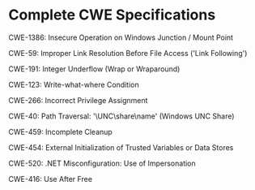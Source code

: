 

# Complete CWE Specifications

CWE-1386: Insecure Operation on Windows Junction / Mount Point

CWE-59: Improper Link Resolution Before File Access ('Link Following')

CWE-191: Integer Underflow (Wrap or Wraparound)

CWE-123: Write-what-where Condition

CWE-266: Incorrect Privilege Assignment

CWE-40: Path Traversal: '\\UNC\share\name\' (Windows UNC Share)

CWE-459: Incomplete Cleanup

CWE-454: External Initialization of Trusted Variables or Data Stores

CWE-520: .NET Misconfiguration: Use of Impersonation

CWE-416: Use After Free